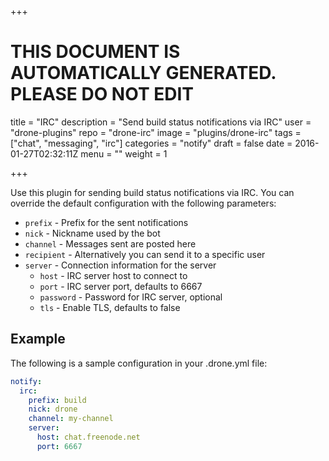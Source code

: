 +++

# THIS DOCUMENT IS AUTOMATICALLY GENERATED. PLEASE DO NOT EDIT

title = "IRC"
description = "Send build status notifications via IRC"
user = "drone-plugins"
repo = "drone-irc"
image = "plugins/drone-irc"
tags = ["chat", "messaging", "irc"]
categories = "notify"
draft = false
date = 2016-01-27T02:32:11Z
menu = ""
weight = 1

+++

Use this plugin for sending build status notifications via IRC. You can override
the default configuration with the following parameters:

* `prefix` - Prefix for the sent notifications
* `nick` - Nickname used by the bot
* `channel` - Messages sent are posted here
* `recipient` - Alternatively you can send it to a specific user
* `server` - Connection information for the server
  * `host` - IRC server host to connect to
  * `port` - IRC server port, defaults to 6667
  * `password` - Password for IRC server, optional
  * `tls` - Enable TLS, defaults to false

## Example

The following is a sample configuration in your .drone.yml file:

```yaml
notify:
  irc:
    prefix: build
    nick: drone
    channel: my-channel
    server:
      host: chat.freenode.net
      port: 6667
```

